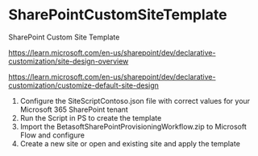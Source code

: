 # SharePointCustomSiteTemplate
 SharePoint Custom Site Template

 https://learn.microsoft.com/en-us/sharepoint/dev/declarative-customization/site-design-overview

 https://learn.microsoft.com/en-us/sharepoint/dev/declarative-customization/customize-default-site-design

 1. Configure the SiteScriptContoso.json file with correct values for your Microsoft 365 SharePoint tenant 
 2. Run the Script in PS to create the template
 3. Import the BetasoftSharePointProvisioningWorkflow.zip to Microsoft Flow and configure
 4. Create a new site or open and existing site and apply the template
